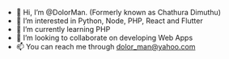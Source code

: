 - 👋 Hi, I’m @DolorMan. (Formerly known as Chathura Dimuthu)
- 👀 I’m interested in Python, Node, PHP, React and Flutter
- 🌱 I’m currently learning PHP
- 💞️ I’m looking to collaborate on developing Web Apps
- 📫 You can reach me through dolor_man@yahoo.com

<!---
DolorMan/DolorMan is a ✨ special ✨ repository because its `README.md` (this file) appears on your GitHub profile.
You can click the Preview link to take a look at your changes.
--->
